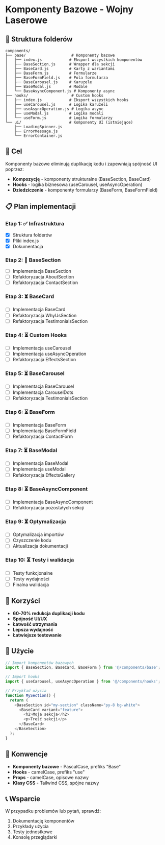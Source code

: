 # Komponenty Bazowe - Wojny Laserowe

## 📁 Struktura folderów

```
components/
├── base/                    # Komponenty bazowe
│   ├── index.js            # Eksport wszystkich komponentów
│   ├── BaseSection.js      # Wrapper dla sekcji
│   ├── BaseCard.js         # Karty z wariantami
│   ├── BaseForm.js         # Formularze
│   ├── BaseFormField.js    # Pola formularza
│   ├── BaseCarousel.js     # Karuzele
│   ├── BaseModal.js        # Modale
│   └── BaseAsyncComponent.js # Komponenty async
├── hooks/                   # Custom hooks
│   ├── index.js            # Eksport wszystkich hooks
│   ├── useCarousel.js      # Logika karuzeli
│   ├── useAsyncOperation.js # Logika async
│   ├── useModal.js         # Logika modali
│   └── useForm.js          # Logika formularzy
└── ui/                     # Komponenty UI (istniejące)
    ├── LoadingSpinner.js
    ├── ErrorMessage.js
    └── ErrorContainer.js
```

## 🎯 Cel

Komponenty bazowe eliminują duplikację kodu i zapewniają spójność UI poprzez:

- **Kompozycję** - komponenty strukturalne (BaseSection, BaseCard)
- **Hooks** - logika biznesowa (useCarousel, useAsyncOperation)
- **Dziedziczenie** - komponenty formularzy (BaseForm, BaseFormField)

## 📋 Plan implementacji

### Etap 1: ✅ Infrastruktura
- [x] Struktura folderów
- [x] Pliki index.js
- [x] Dokumentacja

### Etap 2: 🔄 BaseSection
- [ ] Implementacja BaseSection
- [ ] Refaktoryzacja AboutSection
- [ ] Refaktoryzacja ContactSection

### Etap 3: ⏳ BaseCard
- [ ] Implementacja BaseCard
- [ ] Refaktoryzacja WhyUsSection
- [ ] Refaktoryzacja TestimonialsSection

### Etap 4: ⏳ Custom Hooks
- [ ] Implementacja useCarousel
- [ ] Implementacja useAsyncOperation
- [ ] Refaktoryzacja EffectsSection

### Etap 5: ⏳ BaseCarousel
- [ ] Implementacja BaseCarousel
- [ ] Implementacja CarouselDots
- [ ] Refaktoryzacja TestimonialsSection

### Etap 6: ⏳ BaseForm
- [ ] Implementacja BaseForm
- [ ] Implementacja BaseFormField
- [ ] Refaktoryzacja ContactForm

### Etap 7: ⏳ BaseModal
- [ ] Implementacja BaseModal
- [ ] Implementacja useModal
- [ ] Refaktoryzacja EffectsGallery

### Etap 8: ⏳ BaseAsyncComponent
- [ ] Implementacja BaseAsyncComponent
- [ ] Refaktoryzacja pozostałych sekcji

### Etap 9: ⏳ Optymalizacja
- [ ] Optymalizacja importów
- [ ] Czyszczenie kodu
- [ ] Aktualizacja dokumentacji

### Etap 10: ⏳ Testy i walidacja
- [ ] Testy funkcjonalne
- [ ] Testy wydajności
- [ ] Finalna walidacja

## 🚀 Korzyści

- **60-70% redukcja duplikacji kodu**
- **Spójność UI/UX**
- **Łatwość utrzymania**
- **Lepsza wydajność**
- **Łatwiejsze testowanie**

## 📝 Użycie

```javascript
// Import komponentów bazowych
import { BaseSection, BaseCard, BaseForm } from '@/components/base';

// Import hooks
import { useCarousel, useAsyncOperation } from '@/components/hooks';

// Przykład użycia
function MySection() {
  return (
    <BaseSection id="my-section" className="py-8 bg-white">
      <BaseCard variant="feature">
        <h2>Moja sekcja</h2>
        <p>Treść sekcji</p>
      </BaseCard>
    </BaseSection>
  );
}
```

## 🔧 Konwencje

- **Komponenty bazowe** - PascalCase, prefiks "Base"
- **Hooks** - camelCase, prefiks "use"
- **Props** - camelCase, opisowe nazwy
- **Klasy CSS** - Tailwind CSS, spójne nazwy

## 📞 Wsparcie

W przypadku problemów lub pytań, sprawdź:
1. Dokumentację komponentów
2. Przykłady użycia
3. Testy jednostkowe
4. Konsolę przeglądarki
